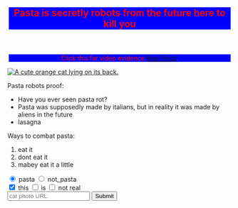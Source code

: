 <link href="https://fonts.googleapis.com/css?family=Lobster" rel="stylesheet" type="text/css">
<style>
    .red-text {
      color: red;
     text-align: center;
    margin: auto;
    width: 99%;
    background-color: blue;
    }
</style>
<header>
<h2 class="red-text">Pasta is secretly robots from the future here to kill you</h2> </header>

<main>
  <p class="red-text">Click this for video evidence <a href="https://www.youtube.com/watch?v=LRxaXmXvjnU">Real Proof</a>.</p>
  
<a href="#"><img class="smaller-image thick-green-border" src="https://bit.ly/fcc-relaxing-cat" alt="A cute orange cat lying on its back."></a>
  
  <div class="silver-background">
    <p>Pasta robots proof:</p>
    <ul>
      <li>Have you ever seen pasta rot?</li>
      <li>Pasta was supposedly made by italians, but in reality it was made by aliens in the future</li>
      <li>lasagna</li>
    </ul>
    <p>Ways to combat pasta:</p>
    <ol>
      <li>eat it</li>
      <li>dont eat it</li>
      <li>mabey eat it a little</li>
    </ol>
  </div>
  
  <form action="/submit-cat-photo" id="cat-photo-form">
    <label><input type="radio" name="indoor-outdoor" checked> pasta</label>
    <label><input type="radio" name="indoor-outdoor"> not_pasta</label><br>
    <label><input type="checkbox" name="personality" checked> this</label>
    <label><input type="checkbox" name="personality"> is</label>
    <label><input type="checkbox" name="personality"> not real</label><br>
    <input type="text" placeholder="cat photo URL" required>
    <button type="submit">Submit</button>
  </form>
</main>
